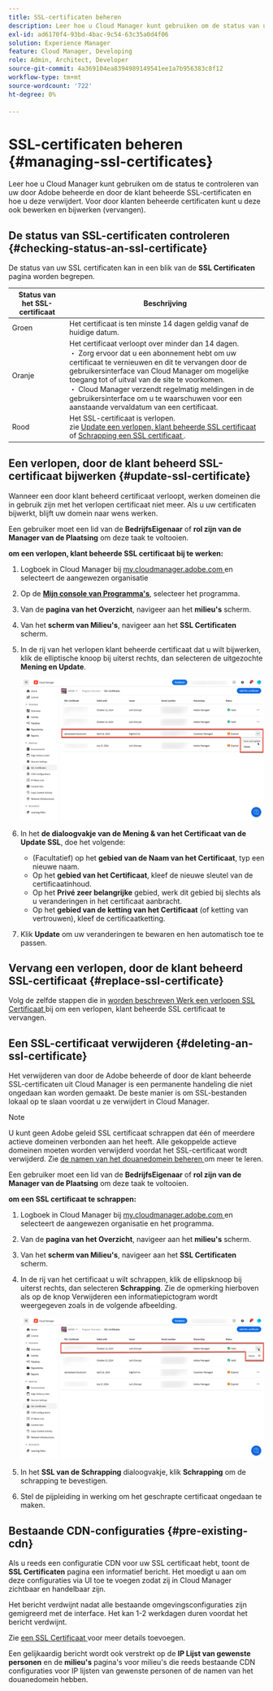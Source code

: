 ```yaml
---
title: SSL-certificaten beheren
description: Leer hoe u Cloud Manager kunt gebruiken om de status van uw SSL-certificaten te controleren en hoe u deze kunt bewerken, vervangen, bijwerken en verwijderen.
exl-id: ad6170f4-93bd-4bac-9c54-63c35a0d4f06
solution: Experience Manager
feature: Cloud Manager, Developing
role: Admin, Architect, Developer
source-git-commit: 4a369104ea8394989149541ee1a7b956383c8f12
workflow-type: tm+mt
source-wordcount: '722'
ht-degree: 0%

---
```



# SSL-certificaten beheren {#managing-ssl-certificates}

Leer hoe u Cloud Manager kunt gebruiken om de status te controleren van uw door Adobe beheerde en door de klant beheerde SSL-certificaten en hoe u deze verwijdert. Voor door klanten beheerde certificaten kunt u deze ook bewerken en bijwerken (vervangen).

## De status van SSL-certificaten controleren {#checking-status-an-ssl-certificate}

De status van uw SSL certificaten kan in een blik van de **SSL Certificaten** pagina worden begrepen.

| Status van het SSL-certificaat | Beschrijving |
| --- | --- |
| Groen | Het certificaat is ten minste 14 dagen geldig vanaf de huidige datum. |
| Oranje | Het certificaat verloopt over minder dan 14 dagen.<br>・ Zorg ervoor dat u een abonnement hebt om uw certificaat te vernieuwen en dit te vervangen door de gebruikersinterface van Cloud Manager om mogelijke toegang tot of uitval van de site te voorkomen.<br>・ Cloud Manager verzendt regelmatig meldingen in de gebruikersinterface om u te waarschuwen voor een aanstaande vervaldatum van een certificaat. |
| Rood | Het SSL-certificaat is verlopen.<br> zie [ Update een verlopen, klant beheerde SSL certificaat ](#update-ssl-certificate) of [ Schrapping een SSL certificaat ](#deleting-an-ssl-certificate). |

## Een verlopen, door de klant beheerd SSL-certificaat bijwerken {#update-ssl-certificate}

Wanneer een door klant beheerd certificaat verloopt, werken domeinen die in gebruik zijn met het verlopen certificaat niet meer. Als u uw certificaten bijwerkt, blijft uw domein naar wens werken.

Een gebruiker moet een lid van de **BedrijfsEigenaar** of **rol zijn van de Manager van de Plaatsing** om deze taak te voltooien.

**om een verlopen, klant beheerde SSL certificaat bij te werken:**

1. Logboek in Cloud Manager bij [ my.cloudmanager.adobe.com ](https://my.cloudmanager.adobe.com/) en selecteert de aangewezen organisatie
1. Op de **[Mijn console van Programma&#39;s](/help/implementing/cloud-manager/navigation.md#my-programs)**, selecteer het programma.
1. Van de **pagina van het Overzicht**, navigeer aan het **milieu&#39;s** scherm.
1. Van het **scherm van Milieu&#39;s**, navigeer aan het **SSL Certificaten** scherm.
1. In de rij van het verlopen klant beheerde certificaat dat u wilt bijwerken, klik de elliptische knoop bij uiterst rechts, dan selecteren de uitgezochte **Mening en Update**.

   ![ Update een verlopen, klant beheerde SSL certificatie ](/help/implementing/cloud-manager/assets/ssl/ssl-cert-update.png)

1. In het **de dialoogvakje van de Mening &amp; van het Certificaat van de Update SSL**, doe het volgende:

   * (Facultatief) op het **gebied van de Naam van het Certificaat**, typ een nieuwe naam.
   * Op het **gebied van het Certificaat**, kleef de nieuwe sleutel van de certificaatinhoud.
   * Op het **Privé zeer belangrijke** gebied, werk dit gebied bij slechts als u veranderingen in het certificaat aanbracht.
   * Op het **gebied van de ketting van het Certificaat** (of ketting van vertrouwen), kleef de certificaatketting.

1. Klik **Update** om uw veranderingen te bewaren en hen automatisch toe te passen.

## Vervang een verlopen, door de klant beheerd SSL-certificaat {#replace-ssl-certificate}

Volg de zelfde stappen die in [ worden beschreven Werk een verlopen SSL Certificaat ](#update-ssl-certificate) bij om een verlopen, klant beheerde SSL certificaat te vervangen.

## Een SSL-certificaat verwijderen {#deleting-an-ssl-certificate}

Het verwijderen van door de Adobe beheerde of door de klant beheerde SSL-certificaten uit Cloud Manager is een permanente handeling die niet ongedaan kan worden gemaakt. De beste manier is om SSL-bestanden lokaal op te slaan voordat u ze verwijdert in Cloud Manager.

>[!NOTE]
>
>U kunt geen Adobe geleid SSL certificaat schrappen dat één of meerdere actieve domeinen verbonden aan het heeft. Alle gekoppelde actieve domeinen moeten worden verwijderd voordat het SSL-certificaat wordt verwijderd. Zie [ de namen van het douanedomein beheren ](/help/implementing/cloud-manager/custom-domain-names/managing-custom-domain-names.md) om meer te leren.

Een gebruiker moet een lid van de **BedrijfsEigenaar** of **rol zijn van de Manager van de Plaatsing** om deze taak te voltooien.

**om een SSL certificaat te schrappen:**

1. Logboek in Cloud Manager bij [ my.cloudmanager.adobe.com ](https://my.cloudmanager.adobe.com/) en selecteert de aangewezen organisatie en het programma.
1. Van de **pagina van het Overzicht**, navigeer aan het **milieu&#39;s** scherm.
1. Van het **scherm van Milieu&#39;s**, navigeer aan het **SSL Certificaten** scherm.
1. In de rij van het certificaat u wilt schrappen, klik de ellipsknoop bij uiterst rechts, dan selecteren **Schrapping**.
Zie de opmerking hierboven als op de knop Verwijderen een informatiepictogram wordt weergegeven zoals in de volgende afbeelding.

   ![ knoop van de Schrapping met het pictogram van de Informatie ](/help/implementing/cloud-manager/assets/ssl/ssl-cert-delete-infoicon.png)

1. In het **SSL van de Schrapping** dialoogvakje, klik **Schrapping** om de schrapping te bevestigen.
1. Stel de pijpleiding in werking om het geschrapte certificaat ongedaan te maken.

## Bestaande CDN-configuraties {#pre-existing-cdn}

Als u reeds een configuratie CDN voor uw SSL certificaat hebt, toont de **SSL Certificaten** pagina een informatief bericht. Het moedigt u aan om deze configuraties via UI toe te voegen zodat zij in Cloud Manager zichtbaar en handelbaar zijn.

Het bericht verdwijnt nadat alle bestaande omgevingsconfiguraties zijn gemigreerd met de interface. Het kan 1-2 werkdagen duren voordat het bericht verdwijnt.

Zie [ een SSL Certificaat ](/help/implementing/cloud-manager/managing-ssl-certifications/add-ssl-certificate.md) voor meer details toevoegen.

Een gelijkaardig bericht wordt ook verstrekt op de **IP Lijst van gewenste personen** en de **milieu&#39;s** pagina&#39;s voor milieu&#39;s die reeds bestaande CDN configuraties voor IP lijsten van gewenste personen of de namen van het douanedomein hebben.
